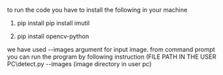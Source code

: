 to run the code you have to install the following in your machine

1. pip install pip install imutil

2. pip install opencv-python

we have used --images argument for input image. from command prompt you can run the program by following instruction
(FILE PATH IN THE USER PC\detect.py --images (image directory in user pc)
